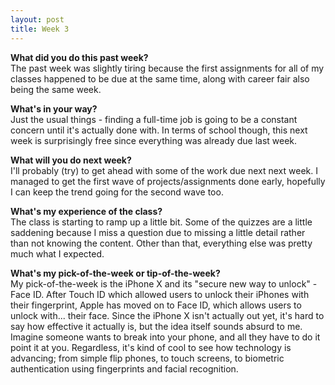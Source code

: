 ```yaml
---
layout: post
title: Week 3
---
```


**What did you do this past week?**  
The past week was slightly tiring because the first assignments for all of my classes happened to be due at the same time, along with career fair also being the same week. 

**What's in your way?**  
Just the usual things - finding a full-time job is going to be a constant concern until it's actually done with. In terms of school though, this next week is surprisingly free since everything was already due last week. 

**What will you do next week?**  
I'll probably (try) to get ahead with some of the work due next next week. I managed to get the first wave of projects/assignments done early, hopefully I can keep the trend going for the second wave too.

**What's my experience of the class?**  
The class is starting to ramp up a little bit. Some of the quizzes are a little saddening because I miss a question due to missing a little detail rather than not knowing the content. Other than that, everything else was pretty much what I expected. 

**What's my pick-of-the-week or tip-of-the-week?**  
My pick-of-the-week is the iPhone X and its "secure new way to unlock" - Face ID. After Touch ID which allowed users to unlock their iPhones with their fingerprint, Apple has moved on to Face ID, which allows users to unlock with... their face. 
Since the iPhone X isn't actually out yet, it's hard to say how effective it actually is, but the idea itself sounds absurd to me. Imagine someone wants to break into your phone, and all they have to do it point it at you. 
Regardless, it's kind of cool to see how technology is advancing; from simple flip phones, to touch screens, to biometric authentication using fingerprints and facial recognition.
